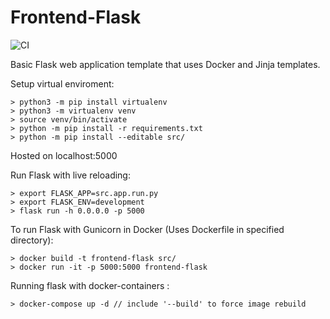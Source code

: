 # Frontend-Flask
![CI](https://github.com/BrainABar/Frontend-Flask/workflows/CI/badge.svg?branch=master)

Basic Flask web application template that uses Docker and Jinja templates.

Setup virtual enviroment:
```
> python3 -m pip install virtualenv
> python3 -m virtualenv venv
> source venv/bin/activate
> python -m pip install -r requirements.txt
> python -m pip install --editable src/
```

Hosted on localhost:5000

Run Flask with live reloading:
```
> export FLASK_APP=src.app.run.py
> export FLASK_ENV=development
> flask run -h 0.0.0.0 -p 5000
```
To run Flask with Gunicorn in Docker (Uses Dockerfile in specified directory):
```
> docker build -t frontend-flask src/
> docker run -it -p 5000:5000 frontend-flask
```
Running flask with docker-containers :
```
> docker-compose up -d // include '--build' to force image rebuild
```
